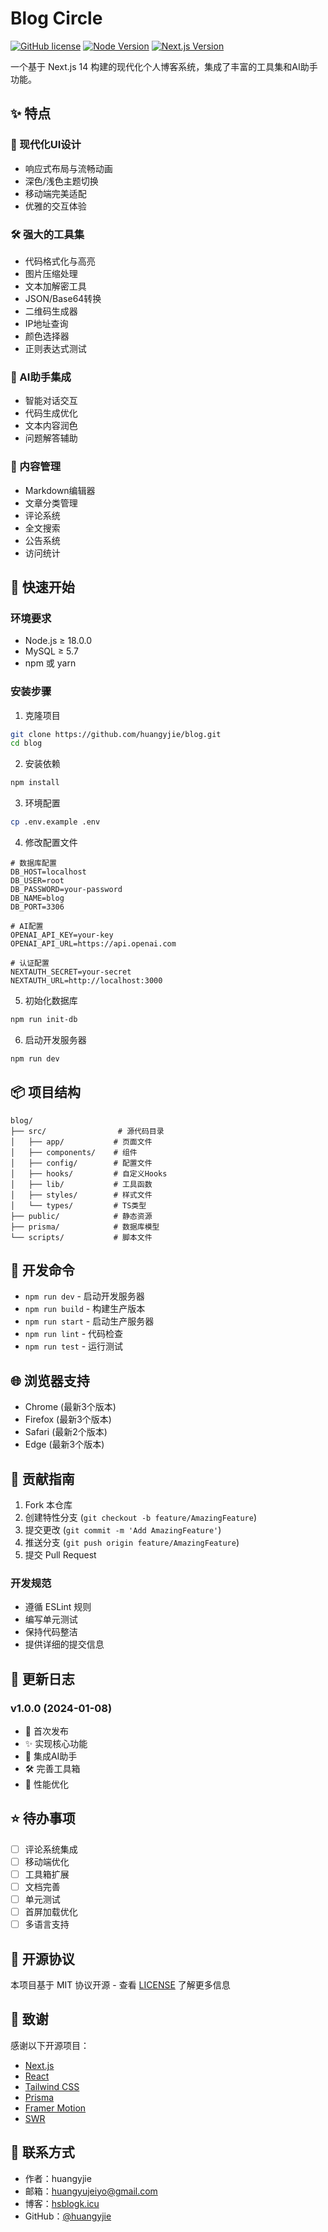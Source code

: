 # Blog Circle

[![GitHub license](https://img.shields.io/github/license/huangyjie/blog)](https://github.com/huangyjie/blog/blob/main/LICENSE)
[![Node Version](https://img.shields.io/badge/node-%3E%3D18.0.0-brightgreen)](https://nodejs.org)
[![Next.js Version](https://img.shields.io/badge/next.js-14.0.0-blue)](https://nextjs.org)

一个基于 Next.js 14 构建的现代化个人博客系统，集成了丰富的工具集和AI助手功能。

## ✨ 特点

### 🎨 现代化UI设计
- 响应式布局与流畅动画
- 深色/浅色主题切换
- 移动端完美适配
- 优雅的交互体验

### 🛠 强大的工具集
- 代码格式化与高亮
- 图片压缩处理
- 文本加解密工具
- JSON/Base64转换
- 二维码生成器
- IP地址查询
- 颜色选择器
- 正则表达式测试

### 🤖 AI助手集成
- 智能对话交互
- 代码生成优化
- 文本内容润色
- 问题解答辅助

### 📝 内容管理
- Markdown编辑器
- 文章分类管理
- 评论系统
- 全文搜索
- 公告系统
- 访问统计

## 🚀 快速开始

### 环境要求
- Node.js ≥ 18.0.0
- MySQL ≥ 5.7
- npm 或 yarn

### 安装步骤

1. 克隆项目
```bash
git clone https://github.com/huangyjie/blog.git
cd blog
```

2. 安装依赖
```bash
npm install
```

3. 环境配置
```bash
cp .env.example .env
```

4. 修改配置文件
```env
# 数据库配置
DB_HOST=localhost
DB_USER=root
DB_PASSWORD=your-password
DB_NAME=blog
DB_PORT=3306

# AI配置
OPENAI_API_KEY=your-key
OPENAI_API_URL=https://api.openai.com

# 认证配置
NEXTAUTH_SECRET=your-secret
NEXTAUTH_URL=http://localhost:3000
```

5. 初始化数据库
```bash
npm run init-db
```

6. 启动开发服务器
```bash
npm run dev
```

## 📦 项目结构

```
blog/
├── src/                # 源代码目录
│   ├── app/           # 页面文件
│   ├── components/    # 组件
│   ├── config/        # 配置文件
│   ├── hooks/         # 自定义Hooks
│   ├── lib/           # 工具函数
│   ├── styles/        # 样式文件
│   └── types/         # TS类型
├── public/            # 静态资源
├── prisma/            # 数据库模型
└── scripts/           # 脚本文件
```

## 🔧 开发命令

- `npm run dev` - 启动开发服务器
- `npm run build` - 构建生产版本
- `npm run start` - 启动生产服务器
- `npm run lint` - 代码检查
- `npm run test` - 运行测试

## 🌐 浏览器支持

- Chrome (最新3个版本)
- Firefox (最新3个版本)
- Safari (最新2个版本)
- Edge (最新3个版本)

## 🤝 贡献指南

1. Fork 本仓库
2. 创建特性分支 (`git checkout -b feature/AmazingFeature`)
3. 提交更改 (`git commit -m 'Add AmazingFeature'`)
4. 推送分支 (`git push origin feature/AmazingFeature`)
5. 提交 Pull Request

### 开发规范
- 遵循 ESLint 规则
- 编写单元测试
- 保持代码整洁
- 提供详细的提交信息

## 📝 更新日志

### v1.0.0 (2024-01-08)
- 🎉 首次发布
- ✨ 实现核心功能
- 🤖 集成AI助手
- 🛠 完善工具箱
- 🚀 性能优化

## ⭐ 待办事项

- [ ] 评论系统集成
- [ ] 移动端优化
- [ ] 工具箱扩展
- [ ] 文档完善
- [ ] 单元测试
- [ ] 首屏加载优化
- [ ] 多语言支持

## 📄 开源协议

本项目基于 MIT 协议开源 - 查看 [LICENSE](LICENSE) 了解更多信息

## 🙏 致谢

感谢以下开源项目：
- [Next.js](https://nextjs.org/)
- [React](https://reactjs.org/)
- [Tailwind CSS](https://tailwindcss.com/)
- [Prisma](https://www.prisma.io/)
- [Framer Motion](https://www.framer.com/motion/)
- [SWR](https://swr.vercel.app/)

## 📮 联系方式

- 作者：huangyjie
- 邮箱：huangyujeiyo@gmail.com
- 博客：[hsblogk.icu](https://hsblogk.icu)
- GitHub：[@huangyjie](https://github.com/huangyjie) 